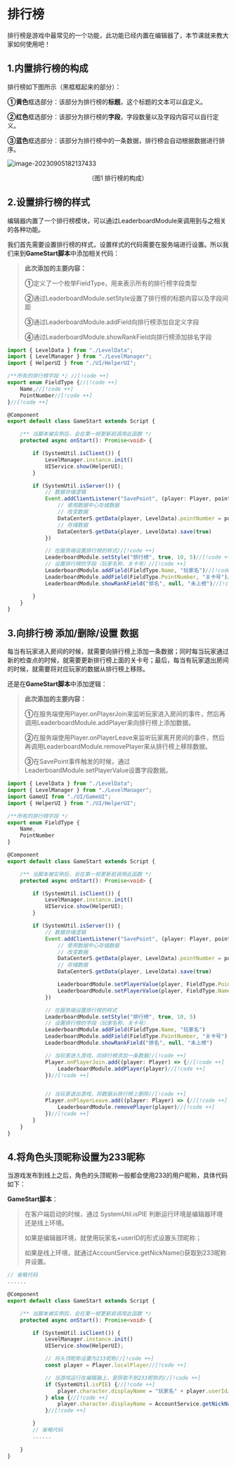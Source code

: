 # 排行榜

排行榜是游戏中最常见的一个功能，此功能已经内置在编辑器了，本节课就来教大家如何使用吧！

## 1.内置排行榜的构成

排行榜如下图所示（黑框框起来的部分）：

**①黄色**框选部分：该部分为排行榜的**标题**，这个标题的文本可以自定义。

**②红色**框选部分：该部分为排行榜的**字段**，字段数量以及字段内容可以自行定义。

**③蓝色**框选部分：该部分为排行榜中的一条数据，排行榜会自动根据数据进行排序。

![image-20230905182137433](https://arkimg.ark.online/image-20230905182137433.png)

<center>（图1 排行榜的构成）</center>

## 2.设置排行榜的样式

编辑器内置了一个排行榜模块，可以通过LeaderboardModule来调用到与之相关的各种功能。

我们首先需要设置排行榜的样式，设置样式的代码需要在服务端进行设置。所以我们来到**GameStart脚本**中添加相关代码：

> **此次添加的主要内容：**
>
> **①**定义了一个枚举FieldType，用来表示所有的排行榜字段类型
>
> **②**通过LeaderboardModule.setStyle设置了排行榜的标题内容以及字段间距
>
> **③**通过LeaderboardModule.addField向排行榜添加自定义字段
>
> **④**通过LeaderboardModule.showRankField向排行榜添加排名字段

```ts
import { LevelData } from "./LevelData";
import { LevelManager } from "./LevelManager";
import { HelperUI } from "./UI/HelperUI";

/**所有的排行榜字段 */ //[!code ++]
export enum FieldType {//[!code ++]
    Name,//[!code ++]
    PointNumber//[!code ++]
}//[!code ++]

@Component
export default class GameStart extends Script {

    /** 当脚本被实例后，会在第一帧更新前调用此函数 */
    protected async onStart(): Promise<void> {

        if (SystemUtil.isClient()) {
            LevelManager.instance.init()
            UIService.show(HelperUI);
        }

        if (SystemUtil.isServer()) {
            // 数据存储逻辑
            Event.addClientListener("SavePoint", (player: Player, pointNumber: number) => {
                // 使用数据中心存储数据
                // 改变数据
                DataCenterS.getData(player, LevelData).pointNumber = pointNumber
                // 存储数据
                DataCenterS.getData(player, LevelData).save(true)
            })

            // 在服务端设置排行榜的样式//[!code ++]
            LeaderboardModule.setStyle("排行榜", true, 10, 5)//[!code ++]
            // 设置排行榜的字段（玩家名称，关卡号）//[!code ++]
            LeaderboardModule.addField(FieldType.Name, "玩家名")//[!code ++]
            LeaderboardModule.addField(FieldType.PointNumber, "关卡号")//[!code ++]
            LeaderboardModule.showRankField("排名", null, "未上榜")//[!code ++]

        }
    }
}
```

## 3.向排行榜 添加/删除/设置 数据

每当有玩家进入房间的时候，就需要向排行榜上添加一条数据；同时每当玩家通过新的检查点的时候，就需要更新排行榜上面的关卡号；最后，每当有玩家退出房间的时候，就需要将对应玩家的数据从排行榜上移除。

还是在**GameStart脚本**中添加逻辑：

> **此次添加的主要内容：**
>
> **①**在服务端使用Player.onPlayerJoin来监听玩家进入房间的事件，然后再调用LeaderboardModule.addPlayer来向排行榜上添加数据。
>
> **②**在服务端使用Player.onPlayerLeave来监听玩家离开房间的事件，然后再调用LeaderboardModule.removePlayer来从排行榜上移除数据。
>
> **③**在SavePoint事件触发的时候，通过LeaderboardModule.setPlayerValue设置字段数据。

```ts
import { LevelData } from "./LevelData";
import { LevelManager } from "./LevelManager";
import GameUI from "./UI/GameUI";
import { HelperUI } from "./UI/HelperUI";

/**所有的排行榜字段 */
export enum FieldType {
    Name,
    PointNumber
}

@Component
export default class GameStart extends Script {

    /** 当脚本被实例后，会在第一帧更新前调用此函数 */
    protected async onStart(): Promise<void> {

        if (SystemUtil.isClient()) {
            LevelManager.instance.init()
            UIService.show(HelperUI);
        }

        if (SystemUtil.isServer()) {
            // 数据存储逻辑
            Event.addClientListener("SavePoint", (player: Player, pointNumber: number) => {
                // 使用数据中心存储数据
                // 改变数据
                DataCenterS.getData(player, LevelData).pointNumber = pointNumber
                // 存储数据
                DataCenterS.getData(player, LevelData).save(true)

                LeaderboardModule.setPlayerValue(player, FieldType.PointNumber, pointNumber)//[!code ++]
                LeaderboardModule.setPlayerValue(player, FieldType.Name, player.character.displayName)//[!code ++]
            })

            // 在服务端设置排行榜的样式
            LeaderboardModule.setStyle("排行榜", true, 10, 5)
            // 设置排行榜的字段（玩家名称，关卡号）
            LeaderboardModule.addField(FieldType.Name, "玩家名")
            LeaderboardModule.addField(FieldType.PointNumber, "关卡号")
            LeaderboardModule.showRankField("排名", null, "未上榜")

            // 当玩家进入游戏，向排行榜添加一条数据//[!code ++]
            Player.onPlayerJoin.add((player: Player) => {//[!code ++]
                LeaderboardModule.addPlayer(player)//[!code ++]
            })//[!code ++]


            // 当玩家退出游戏，将数据从排行榜上删除//[!code ++]
            Player.onPlayerLeave.add((player: Player) => {//[!code ++]
                LeaderboardModule.removePlayer(player)//[!code ++]
            })//[!code ++]
        }
    }
}
```

## 4.将角色头顶昵称设置为233昵称

当游戏发布到线上之后，角色的头顶昵称一般都会使用233的用户昵称，具体代码如下：

**GameStart脚本**：

> 在客户端启动的时候，通过 SystemUtil.isPIE 判断运行环境是编辑器环境还是线上环境。
>
> 如果是编辑器环境，就使用玩家名+userID的形式设置头顶昵称；
>
> 如果是线上环境，就通过AccountService.getNickName()获取到233昵称并设置。

```ts
// 省略代码
......

@Component
export default class GameStart extends Script {

    /** 当脚本被实例后，会在第一帧更新前调用此函数 */
    protected async onStart(): Promise<void> {

        if (SystemUtil.isClient()) {
            LevelManager.instance.init()
            UIService.show(HelperUI);

            // 将头顶昵称设置为233昵称//[!code ++]
            const player = Player.localPlayer//[!code ++]

            // 当游戏运行在编辑器上，是获取不到233昵称的//[!code ++]
            if (SystemUtil.isPIE) {//[!code ++]
                player.character.displayName = "玩家名" + player.userId//[!code ++]
            } else {//[!code ++]
                player.character.displayName = AccountService.getNickName()//[!code ++]
            }//[!code ++]

        }
        // 省略代码
        ......
		
    }
}
```

